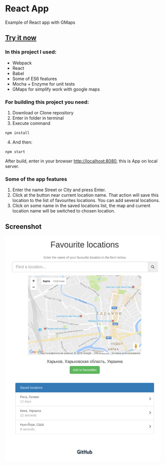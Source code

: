 # React App

Example of React app with GMaps

## [Try it now](http://moonbrv.github.io/react-favourite-locations/)

### In this project I used:
- Webpack
- React
- Babel
- Some of ES6 features
- Mocha + Enzyme for unit tests
- GMaps for simplify work with google maps

### For building this project you need:

1. Download or Clone repository
2. Enter in folder in terminal
3. Execute command
  
  ```
  npm install
  ```
4. And then:
  
  ```
  npm start
  ```
  After build, enter in your browser <http://localhost:8080>, this is App on local server.
  
### Some of the app features
1. Enter the name Street or City and press Enter.
2. Click at the button near current location name. That action will save this location to the list of favourites locations. You can add several locations.
3. Click on some name in the saved locations list, the map and current location name will be switched to chosen location.

## Screenshot
![Screenshot](./screenshot.png)
